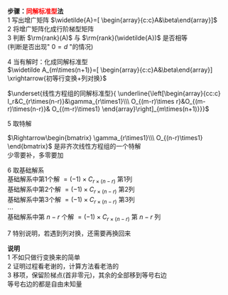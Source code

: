 **步骤：<font color=red>同解标准型</font>法**  
1 写出增广矩阵 $\widetilde{A}=[  
\begin{array}{c:c}A&\beta\end{array}]$  
2 将增广矩阵化成行阶梯型矩阵  
3 判断 $\rm{rank}(A)$ 与 $\rm{rank}(\widetilde{A})$ 是否相等  
(判断是否出现" $0=d$ "的情况)  
  
4 当有解时：化成同解标准型  
 $\widetilde A_{m\times(n+1)}=[  
\begin{array}{c:c}A&\beta\end{array}]  
\xrightarrow{初等行变换+列对换}$  
  
 $\underset{线性方程组的同解标准型}{  
\underline{\left[\begin{array}{cc:c}  
I_r&C_{r\times(n-r)}&\gamma_{r\times1}\\\  
O_{(m-r)\times r}&O_{(m-r)\times(n-r)}&  
O_{(m-r)\times1}  
\end{array}\right]_{m\times(n+1)}}}$  
  
5 取特解  
  
 $\Rightarrow\begin{bmatrix}  
\gamma_{r\times1}\\\ O_{(n-r)\times1}  
\end{bmatrix}$ 是非齐次线性方程组的一个特解  
少零要补，多零要加  
  
6 取基础解系  
基础解系中第1个解 $=(-1)\times C_{r\times(n-r)}$ 第1列  
基础解系中第2个解 $=(-1)\times C_{r\times(n-r)}$ 第2列  
基础解系中第3个解 $=(-1)\times C_{r\times(n-r)}$ 第3列  
 $\cdots$  
基础解系中第 $n-r$ 个解 $=(-1)\times C_{r\times(n-r)}$ 第 $n-r$ 列  
  
7 特别说明，若遇到列对换，还需要再换回来  
  
**说明**  
1 不如只做行变换来的简单  
2 证明过程看老谢的，计算方法看老浩的  
3 移项，保留阶梯点(首非零元)，其余的全部移到等号右边  
等号右边的都是自由未知量  
